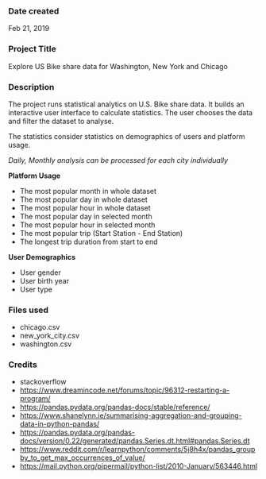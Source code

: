 ### Date created
Feb 21, 2019

### Project Title
Explore US Bike share data for Washington, New York and Chicago

### Description
The project runs statistical analytics on U.S. Bike share data. It builds an interactive user interface to calculate statistics. The user chooses the data and filter the dataset to analyse.

The statistics consider statistics on demographics of users and platform usage.

*Daily, Monthly analysis can be processed for each city individually*

**Platform Usage**
- The most popular month in whole dataset
- The most popular day in whole dataset
- The most popular hour in whole dataset
- The most popular day in selected month
- The most popular hour in selected month
- The most popular trip (Start Station - End Station)
- The longest trip duration from start to end

**User Demographics**
- User gender
- User birth year
- User type

### Files used
- chicago.csv
- new_york_city.csv
- washington.csv

### Credits
- stackoverflow
- https://www.dreamincode.net/forums/topic/96312-restarting-a-program/
- https://pandas.pydata.org/pandas-docs/stable/reference/
- https://www.shanelynn.ie/summarising-aggregation-and-grouping-data-in-python-pandas/
- https://pandas.pydata.org/pandas-docs/version/0.22/generated/pandas.Series.dt.html#pandas.Series.dt
- https://www.reddit.com/r/learnpython/comments/5j8h4x/pandas_groupby_to_get_max_occurrences_of_value/
- https://mail.python.org/pipermail/python-list/2010-January/563446.html
